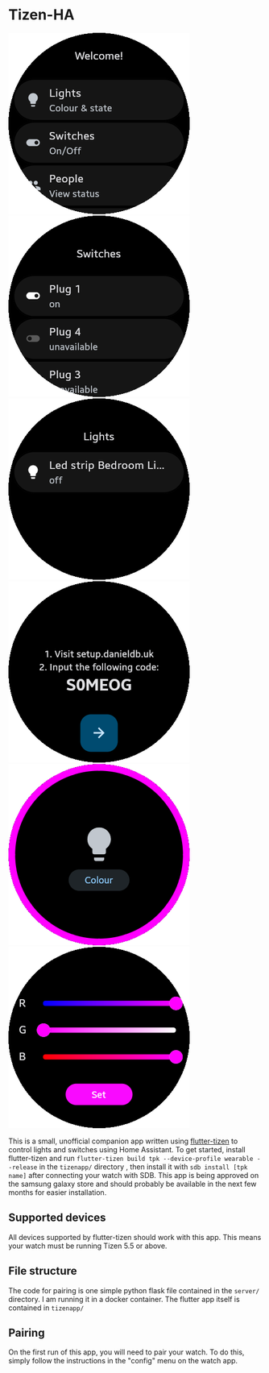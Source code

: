 # Tizen-HA
![Screenshot of home page](https://raw.githubusercontent.com/Dragon863/Tizen-HA/main/screenshots/scr1.png) ![Screenshot of switches page](https://raw.githubusercontent.com/Dragon863/Tizen-HA/main/screenshots/scr2.png) ![Screenshot of lights page](https://raw.githubusercontent.com/Dragon863/Tizen-HA/main/screenshots/scr3.png)
![Screenshot of pairing page](https://raw.githubusercontent.com/Dragon863/Tizen-HA/main/screenshots/scr4.png) ![Screenshot of light control page](https://raw.githubusercontent.com/Dragon863/Tizen-HA/main/screenshots/scr5.png) ![Screenshot of light colour page](https://raw.githubusercontent.com/Dragon863/Tizen-HA/main/screenshots/scr6.png)

This is a small, unofficial companion app written using [flutter-tizen](https://github.com/flutter-tizen/flutter-tizen) to control lights and switches using Home Assistant. To get started, install flutter-tizen and run `flutter-tizen build tpk --device-profile wearable --release` in the `tizenapp/` directory , then install it with `sdb install [tpk name]` after connecting your watch with SDB. This app is being approved on the samsung galaxy store and should probably be available in the next few months for easier installation.

## Supported devices

All devices supported by flutter-tizen should work with this app. This means your watch must be running Tizen 5.5 or above.

## File structure

The code for pairing is one simple python flask file contained in the `server/` directory. I am running it in a docker container. The flutter app itself is contained in `tizenapp/`

## Pairing

On the first run of this app, you will need to pair your watch. To do this, simply follow the instructions in the "config" menu on the watch app.
